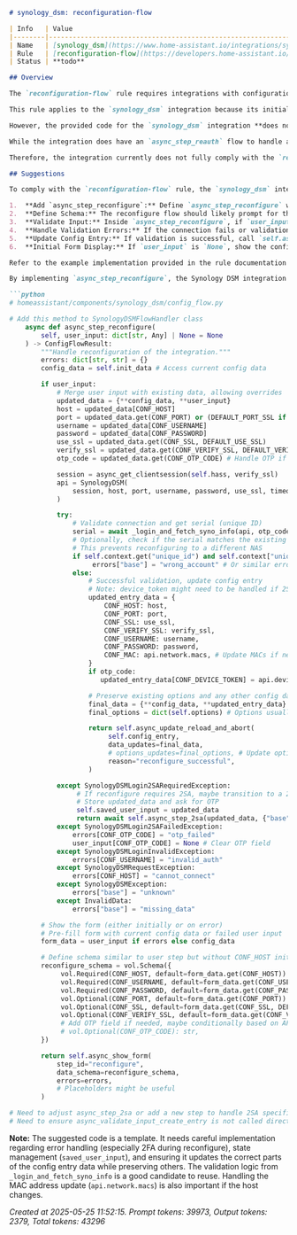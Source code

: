 ```markdown
# synology_dsm: reconfiguration-flow

| Info   | Value                                                                    |
|--------|--------------------------------------------------------------------------|
| Name   | [synology_dsm](https://www.home-assistant.io/integrations/synology_dsm/) |
| Rule   | [reconfiguration-flow](https://developers.home-assistant.io/docs/core/integration-quality-scale/rules/reconfiguration-flow)                                                     |
| Status | **todo**                                                                 |

## Overview

The `reconfiguration-flow` rule requires integrations with configuration settings to implement a dedicated flow to allow users to update these settings without removing and re-adding the integration. This is particularly useful when device credentials, hostnames, or IP addresses change.

This rule applies to the `synology_dsm` integration because its initial configuration flow (`async_step_user` in `homeassistant/components/synology_dsm/config_flow.py`) requires essential connection parameters like host, port, username, password, SSL options, and potentially 2FA tokens. These are exactly the types of settings that might need to be updated if the NAS configuration changes or its network location changes.

However, the provided code for the `synology_dsm` integration **does not** implement the required `async_step_reconfigure` method within its `SynologyDSMFlowHandler` class in `config_flow.py`.

While the integration does have an `async_step_reauth` flow to handle authentication failures and an `OptionsFlow` for settings like snapshot quality and backup location, these serve different purposes than a general reconfiguration flow intended for the initial connection details (host, port, username, password). The absence of `async_step_reconfigure` means a user whose NAS IP changes (without immediate auth failure) or who simply wishes to update the connection parameters must remove and re-add the integration entirely.

Therefore, the integration currently does not fully comply with the `reconfiguration-flow` rule.

## Suggestions

To comply with the `reconfiguration-flow` rule, the `synology_dsm` integration needs to implement the `async_step_reconfigure` method in `homeassistant/components/synology_dsm/config_flow.py`.

1.  **Add `async_step_reconfigure`:** Define `async_step_reconfigure` within the `SynologyDSMFlowHandler` class. This method should accept optional `user_input` and return a `ConfigFlowResult`.
2.  **Define Schema:** The reconfigure flow should likely prompt for the same core connection parameters as the initial `user` step (host, port, ssl, verify_ssl, username, password). Reuse or adapt the `_ordered_shared_schema` and possibly handle OTP input similar to `async_step_2sa`.
3.  **Validate Input:** Inside `async_step_reconfigure`, if `user_input` is provided, attempt to connect to the Synology DSM using the new details, similar to the validation logic in `async_validate_input_create_entry`.
4.  **Handle Validation Errors:** If the connection fails or validation errors occur (e.g., `cannot_connect`, `invalid_auth`), return the form again using `self.async_show_form`, providing relevant error messages.
5.  **Update Config Entry:** If validation is successful, call `self.async_update_reload_and_abort` with the updated configuration data. This updates the existing config entry and triggers a reload of the integration with the new settings. The reason can be set to `"reconfigure_successful"`.
6.  **Initial Form Display:** If `user_input` is `None`, show the configuration form using `self.async_show_form(step_id="reconfigure", data_schema=...)`. Pre-fill the form with the *current* configuration data from `self.init_data` (which is available in reconfigure flows) to make editing easier for the user.

Refer to the example implementation provided in the rule documentation for guidance on the structure and logic of `async_step_reconfigure`. The validation logic from `async_validate_input_create_entry` is a good starting point for connecting and verifying the new credentials/host.

By implementing `async_step_reconfigure`, the Synology DSM integration will allow users to easily update connection settings via the Home Assistant UI without needing to delete and re-add the integration, fulfilling the rule requirement.

```python
# homeassistant/components/synology_dsm/config_flow.py

# Add this method to SynologyDSMFlowHandler class
    async def async_step_reconfigure(
        self, user_input: dict[str, Any] | None = None
    ) -> ConfigFlowResult:
        """Handle reconfiguration of the integration."""
        errors: dict[str, str] = {}
        config_data = self.init_data # Access current config data

        if user_input:
            # Merge user input with existing data, allowing overrides
            updated_data = {**config_data, **user_input}
            host = updated_data[CONF_HOST]
            port = updated_data.get(CONF_PORT) or (DEFAULT_PORT_SSL if updated_data.get(CONF_SSL) else DEFAULT_PORT)
            username = updated_data[CONF_USERNAME]
            password = updated_data[CONF_PASSWORD]
            use_ssl = updated_data.get(CONF_SSL, DEFAULT_USE_SSL)
            verify_ssl = updated_data.get(CONF_VERIFY_SSL, DEFAULT_VERIFY_SSL)
            otp_code = updated_data.get(CONF_OTP_CODE) # Handle OTP if required

            session = async_get_clientsession(self.hass, verify_ssl)
            api = SynologyDSM(
                session, host, port, username, password, use_ssl, timeout=DEFAULT_TIMEOUT
            )

            try:
                # Validate connection and get serial (unique ID)
                serial = await _login_and_fetch_syno_info(api, otp_code)
                # Optionally, check if the serial matches the existing unique ID
                # This prevents reconfiguring to a different NAS
                if self.context.get("unique_id") and self.context["unique_id"] != serial:
                     errors["base"] = "wrong_account" # Or similar error key
                else:
                    # Successful validation, update config entry
                    # Note: device_token might need to be handled if 2SA is used
                    updated_entry_data = {
                        CONF_HOST: host,
                        CONF_PORT: port,
                        CONF_SSL: use_ssl,
                        CONF_VERIFY_SSL: verify_ssl,
                        CONF_USERNAME: username,
                        CONF_PASSWORD: password,
                        CONF_MAC: api.network.macs, # Update MACs if needed
                    }
                    if otp_code:
                       updated_entry_data[CONF_DEVICE_TOKEN] = api.device_token # Update token

                    # Preserve existing options and any other config data not in the form
                    final_data = {**config_data, **updated_entry_data}
                    final_options = dict(self.options) # Options usually handled separately, but example shows merging

                    return self.async_update_reload_and_abort(
                         self.config_entry,
                         data_updates=final_data,
                         # options_updates=final_options, # Update options if needed here
                         reason="reconfigure_successful",
                    )

            except SynologyDSMLogin2SARequiredException:
                 # If reconfigure requires 2SA, maybe transition to a 2SA step
                 # Store updated_data and ask for OTP
                 self.saved_user_input = updated_data
                 return await self.async_step_2sa(updated_data, {"base": "otp_required_during_reconfig"}) # Need a new error key and handle flow transition
            except SynologyDSMLogin2SAFailedException:
                errors[CONF_OTP_CODE] = "otp_failed"
                user_input[CONF_OTP_CODE] = None # Clear OTP field
            except SynologyDSMLoginInvalidException:
                errors[CONF_USERNAME] = "invalid_auth"
            except SynologyDSMRequestException:
                errors[CONF_HOST] = "cannot_connect"
            except SynologyDSMException:
                errors["base"] = "unknown"
            except InvalidData:
                errors["base"] = "missing_data"

        # Show the form (either initially or on error)
        # Pre-fill form with current config data or failed user input
        form_data = user_input if errors else config_data

        # Define schema similar to user step but without CONF_HOST initially
        reconfigure_schema = vol.Schema({
             vol.Required(CONF_HOST, default=form_data.get(CONF_HOST)): str,
             vol.Required(CONF_USERNAME, default=form_data.get(CONF_USERNAME)): str,
             vol.Required(CONF_PASSWORD, default=form_data.get(CONF_PASSWORD)): str,
             vol.Optional(CONF_PORT, default=form_data.get(CONF_PORT)): str, # Keep optional with default
             vol.Optional(CONF_SSL, default=form_data.get(CONF_SSL, DEFAULT_USE_SSL)): bool,
             vol.Optional(CONF_VERIFY_SSL, default=form_data.get(CONF_VERIFY_SSL, DEFAULT_VERIFY_SSL)): bool,
             # Add OTP field if needed, maybe conditionally based on API info?
             # vol.Optional(CONF_OTP_CODE): str,
        })

        return self.async_show_form(
            step_id="reconfigure",
            data_schema=reconfigure_schema,
            errors=errors,
            # Placeholders might be useful
        )

# Need to adjust async_step_2sa or add a new step to handle 2SA specifically triggered by reconfigure
# Need to ensure async_validate_input_create_entry is not called directly by reconfigure flow


```
**Note:** The suggested code is a template. It needs careful implementation regarding error handling (especially 2FA during reconfigure), state management (`saved_user_input`), and ensuring it updates the correct parts of the config entry data while preserving others. The validation logic from `_login_and_fetch_syno_info` is a good candidate to reuse. Handling the MAC address update (`api.network.macs`) is also important if the host changes.

_Created at 2025-05-25 11:52:15. Prompt tokens: 39973, Output tokens: 2379, Total tokens: 43296_
